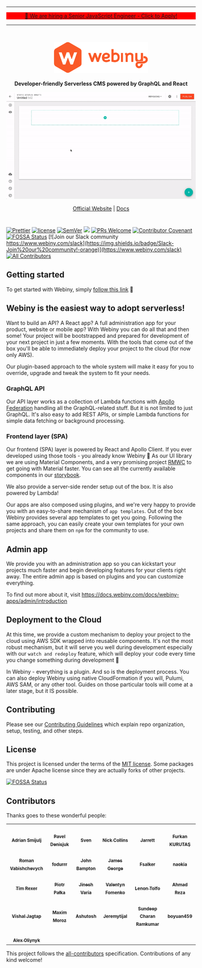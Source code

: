 <hr/><p align="center" style="border: 1px solid red; background: red">
<a target="_blank" href="https://careers.webiny.com/senior-javascript-engineer/en">📢 We are hiring a Senior JavaScript Engineer - Click to Apply!</a>
  <p>
<hr/>
<br>
<p align="center">
  <img src="./static/webiny-logo.svg" width="250">
  <br><br>
  <strong>Developer-friendly Serverless CMS powered by GraphQL and React</strong>
</p>
<p align="center">
  <img src="./static/page-builder-video.gif" width="700">
  </p>
<p align="center">
  <a href="https://www.webiny.com">Official Website</a> |
  <a href="https://docs.webiny.com">Docs</a>
</p>

#

<p align="center">

[![Prettier](https://img.shields.io/badge/code_style-prettier-ff69b4.svg)](https://prettier.io)
[![license](https://img.shields.io/badge/license-MIT-green.svg)](https://github.com/webiny/webiny-js/blob/master/LICENSE)
[![SemVer](http://img.shields.io/:semver-2.0.0-brightgreen.svg)](http://semver.org)
![](https://img.shields.io/npm/types/scrub-js.svg)
[![PRs Welcome](https://img.shields.io/badge/PRs-welcome-brightgreen.svg)](http://makeapullrequest.com)
[![Contributor Covenant](https://img.shields.io/badge/Contributor%20Covenant-v1.4%20adopted-ff69b4.svg)](CODE_OF_CONDUCT.md)
[![FOSSA Status](https://app.fossa.io/api/projects/git%2Bgithub.com%2FWebiny%2Fwebiny-js.svg?type=shield)](https://app.fossa.io/projects/git%2Bgithub.com%2FWebiny%2Fwebiny-js?ref=badge_shield)
[![Join our Slack community https://www.webiny.com/slack](https://img.shields.io/badge/Slack-Join%20our%20community!-orange)](https://www.webiny.com/slack) <!-- ALL-CONTRIBUTORS-BADGE:START - Do not remove or modify this section -->
[![All Contributors](https://img.shields.io/badge/all_contributors-24-orange.svg?style=flat-square)](#contributors-)

<!-- ALL-CONTRIBUTORS-BADGE:END -->

</p>

## Getting started

To get started with Webiny, simply [follow this link](https://docs.webiny.com) 🚀

## Webiny is the easiest way to adopt serverless!

Want to build an API? A React app? A full administration app for your product, website or mobile app? With Webiny you can do all that and then some! Your project will be bootstrapped and prepared for development of your next project in just a few moments. With the tools that come out of the box you'll be able to immediately deploy your project to the cloud (for now only AWS). 

Our plugin-based approach to the whole system will make it easy for you to override, upgrade and tweak the system to fit your needs. 

### GraphQL API

Our API layer works as a collection of Lambda functions with [Apollo Federation](https://www.apollographql.com/docs/apollo-server/federation/introduction/) handling all the GraphQL-related stuff. But it is not limited to just GraphQL. It's also easy to add REST APIs, or simple Lambda functions for simple data fetching or background processing.

### Frontend layer (SPA)

Our frontend (SPA) layer is powered by React and Apollo Client. If you ever developed using those tools - you already know Webiny 🙂
As our UI library we are using Material Components, and a very promising project [RMWC](https://jamesmfriedman.github.io/rmwc/) to get going with Material faster.
You can see all the currently available components in our [storybook](https://storybook.webiny.com/).

We also provide a server-side render setup out of the box. It is also powered by Lambda!

Our apps are also composed using plugins, and we're very happy to provide you with an easy-to-share mechanism of `app templates`. Out of the box Webiny provides several app templates to get you going. Following the same approach, you can easily create your own templates for your own projects and share them on `npm` for the community to use.

## Admin app

We provide you with an administration app so you can kickstart your projects much faster and begin developing features for your clients right away. The entire admin app is based on plugins and you can customize everything.

To find out more about it, visit https://docs.webiny.com/docs/webiny-apps/admin/introduction

## Deployment to the Cloud

At this time, we provide a custom mechanism to deploy your project to the cloud using AWS SDK wrapped into reusable components. It's not the most robust mechanism, but it will serve you well during development especially with our `watch and redeploy` feature, which will deploy your code every time you change something during development 🚀

In Webiny - everything is a plugin. And so is the deployment process. You can also deploy Webiny using native CloudFormation if you will, Pulumi, AWS SAM, or any other tool. Guides on those particular tools will come at a later stage, but it IS possible. 

## Contributing

Please see our [Contributing Guidelines](/docs/CONTRIBUTING.md) which explain repo organization, setup, testing, and other steps.

## License

This project is licensed under the terms of the [MIT license](/LICENSE). Some packages are under Apache license since they are actually forks of other projects.

[![FOSSA Status](https://app.fossa.io/api/projects/git%2Bgithub.com%2FWebiny%2Fwebiny-js.svg?type=large)](https://app.fossa.io/projects/git%2Bgithub.com%2FWebiny%2Fwebiny-js?ref=badge_large)

## Contributors

Thanks goes to these wonderful people:

<!-- ALL-CONTRIBUTORS-LIST:START - Do not remove or modify this section -->
<!-- prettier-ignore-start -->
<!-- markdownlint-disable -->
<table>
  <tr>
    <td align="center"><a href="https://www.webiny.com"><img src="https://avatars0.githubusercontent.com/u/5121148?v=4" width="100px;" alt=""/><br /><sub><b>Adrian Smijulj</b></sub></a><br /></td>
    <td align="center"><a href="http://webiny.com/"><img src="https://avatars1.githubusercontent.com/u/3920893?v=4" width="100px;" alt=""/><br /><sub><b>Pavel Denisjuk</b></sub></a><br /></td>
    <td align="center"><a href="http://www.webiny.com/"><img src="https://avatars3.githubusercontent.com/u/3808420?v=4" width="100px;" alt=""/><br /><sub><b>Sven</b></sub></a><br /></td>
    <td align="center"><a href="https://github.com/ndcollins"><img src="https://avatars0.githubusercontent.com/u/501726?v=4" width="100px;" alt=""/><br /><sub><b>Nick Collins</b></sub></a><br /></td>
    <td align="center"><a href="https://github.com/JetUni"><img src="https://avatars0.githubusercontent.com/u/1317221?v=4" width="100px;" alt=""/><br /><sub><b>Jarrett</b></sub></a><br /></td>
    <td align="center"><a href="https://github.com/enmesarru"><img src="https://avatars2.githubusercontent.com/u/40731570?v=4" width="100px;" alt=""/><br /><sub><b>Furkan KURUTAŞ</b></sub></a><br /></td>
  </tr>
  <tr>
    <td align="center"><a href="https://github.com/roman-vabishchevych"><img src="https://avatars3.githubusercontent.com/u/4134474?v=4" width="100px;" alt=""/><br /><sub><b>Roman Vabishchevych</b></sub></a><br /></td>
    <td align="center"><a href="https://github.com/fodurrr"><img src="https://avatars1.githubusercontent.com/u/10008597?v=4" width="100px;" alt=""/><br /><sub><b>fodurrr</b></sub></a><br /></td>
    <td align="center"><a href="https://thebeast.me/about/"><img src="https://avatars3.githubusercontent.com/u/418747?v=4" width="100px;" alt=""/><br /><sub><b>John Bampton</b></sub></a><br /></td>
    <td align="center"><a href="https://ghuser.io/jamesgeorge007"><img src="https://avatars2.githubusercontent.com/u/25279263?v=4" width="100px;" alt=""/><br /><sub><b>James George</b></sub></a><br /></td>
    <td align="center"><a href="https://github.com/Fsalker"><img src="https://avatars1.githubusercontent.com/u/16700631?v=4" width="100px;" alt=""/><br /><sub><b>Fsalker</b></sub></a><br /></td>
    <td align="center"><a href="https://github.com/naokia"><img src="https://avatars2.githubusercontent.com/u/5516121?v=4" width="100px;" alt=""/><br /><sub><b>naokia</b></sub></a><br /></td>
  </tr>
  <tr>
    <td align="center"><a href="https://github.com/tjrexer"><img src="https://avatars2.githubusercontent.com/u/7013045?v=4" width="100px;" alt=""/><br /><sub><b>Tim Rexer</b></sub></a><br /></td>
    <td align="center"><a href="https://github.com/bigb123"><img src="https://avatars2.githubusercontent.com/u/9221943?v=4" width="100px;" alt=""/><br /><sub><b>Piotr Pałka</b></sub></a><br /></td>
    <td align="center"><a href="http://jinesh.varia.in"><img src="https://avatars2.githubusercontent.com/u/4205770?v=4" width="100px;" alt=""/><br /><sub><b>Jinesh Varia</b></sub></a><br /></td>
    <td align="center"><a href="https://github.com/val-fom"><img src="https://avatars0.githubusercontent.com/u/17828806?v=4" width="100px;" alt=""/><br /><sub><b>Valentyn Fomenko</b></sub></a><br /></td>
    <td align="center"><a href="https://github.com/Naion"><img src="https://avatars3.githubusercontent.com/u/13139397?v=4" width="100px;" alt=""/><br /><sub><b>Lenon Tolfo</b></sub></a><br /></td>
    <td align="center"><a href="https://github.com/ahmad-reza619"><img src="https://avatars3.githubusercontent.com/u/52902060?v=4" width="100px;" alt=""/><br /><sub><b>Ahmad Reza</b></sub></a><br /></td>
  </tr>
  <tr>
    <td align="center"><a href="https://github.com/visshaljagtap"><img src="https://avatars2.githubusercontent.com/u/35190080?v=4" width="100px;" alt=""/><br /><sub><b>Vishal Jagtap</b></sub></a><br /></td>
    <td align="center"><a href="https://github.com/Arvisix"><img src="https://avatars1.githubusercontent.com/u/13711406?v=4" width="100px;" alt=""/><br /><sub><b>Maxim Moroz</b></sub></a><br /></td>
    <td align="center"><a href="https://ashu96.github.io/"><img src="https://avatars1.githubusercontent.com/u/13612227?v=4" width="100px;" alt=""/><br /><sub><b>Ashutosh</b></sub></a><br /></td>
    <td align="center"><a href="https://github.com/Jeremytijal"><img src="https://avatars3.githubusercontent.com/u/40340340?v=4" width="100px;" alt=""/><br /><sub><b>Jeremytijal</b></sub></a><br /></td>
    <td align="center"><a href="https://sundeepcharan.com"><img src="https://avatars3.githubusercontent.com/u/32637757?v=4" width="100px;" alt=""/><br /><sub><b>Sundeep Charan Ramkumar</b></sub></a><br /></td>
    <td align="center"><a href="https://github.com/boyuan459"><img src="https://avatars0.githubusercontent.com/u/8401511?v=4" width="100px;" alt=""/><br /><sub><b>boyuan459</b></sub></a><br /></td>
  </tr>
  <tr>
    <td align="center"><a href="https://github.com/asashay"><img src="https://avatars2.githubusercontent.com/u/10714670?v=4" width="100px;" alt=""/><br /><sub><b>Alex Oliynyk</b></sub></a><br /></td>
  </tr>
</table>

<!-- markdownlint-enable -->
<!-- prettier-ignore-end -->

<!-- ALL-CONTRIBUTORS-LIST:END -->

This project follows the [all-contributors](https://github.com/all-contributors/all-contributors) specification. Contributions of any kind welcome!
